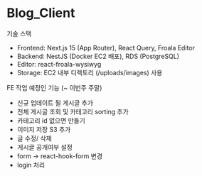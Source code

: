 # Blog_Client

기술 스택

- Frontend: Next.js 15 (App Router), React Query, Froala Editor
- Backend: NestJS (Docker EC2 배포), RDS (PostgreSQL)
- Editor: react-froala-wysiwyg
- Storage: EC2 내부 디렉토리 (/uploads/images) 사용

FE 작업 예정인 기능 (~ 이번주 주말)

- 신규 업데이트 될 게시글 추가
- 전체 게시글 조회 및 카테고리 sorting 추가
- 카테고리 id 없으면 만들기
- 이미지 저장 S3 추가
- 글 수정/ 삭제
- 게시글 공개여부 설정
- form -> react-hook-form 변경
- login 처리
